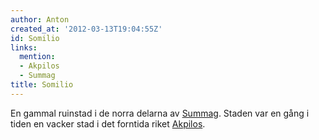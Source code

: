 ```yaml
---
author: Anton
created_at: '2012-03-13T19:04:55Z'
id: Somilio
links:
  mention:
  - Akpilos
  - Summag
title: Somilio
---
```


En gammal ruinstad i de norra delarna av [Summag]. Staden var en gång i tiden en vacker stad i det
forntida riket [Akpilos].

  [Summag]: Summag
  [Akpilos]: Akpilos
